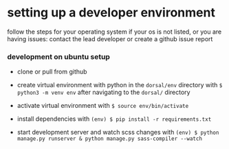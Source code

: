 # setting up a developer environment
follow the steps for your operating system
if your os is not listed, or you are having issues: contact the lead developer or create a github issue report

### development on ubuntu setup
- clone or pull from github
- create virtual environment with python in the `dorsal/env` directory with `$ python3 -m venv env` after navigating to the `dorsal/` directory
- activate virtual environment with `$ source env/bin/activate`
- install dependencies with `(env) $ pip install -r requirements.txt`

- start development server and watch scss changes with `(env) $ python manage.py runserver & python manage.py sass-compiler --watch`